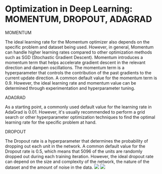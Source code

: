 # Optimization in Deep Learning: MOMENTUM, DROPOUT, ADAGRAD



MOMENTUM

The ideal learning rate for the Momentum optimizer also depends on the specific problem and dataset being used. However, in general, Momentum can handle
higher learning rates compared to other optimization methods such as SGD (Stochastic Gradient Descent).
Momentum introduces a momentum term that helps accelerate gradient descent in the relevant direction and dampen oscillations. The momentum term is a
hyperparameter that controls the contribution of the past gradients to the current update direction.
A common default value for the momentum term is 0.9. However, the ideal learning rate and momentum value can be determined through experimentation
and hyperparameter tuning.

ADAGRAD

As a starting point, a commonly used default value for the learning rate in AdaGrad is 0.01. However, it's usually recommended to perform a grid search or other
hyperparameter optimization techniques to find the optimal learning rate for the specific problem at hand.

DROPOUT

The Dropout rate is a hyperparameter that determines the probability of dropping out each unit in the network.
A common default value for the Dropout rate is 0.5, which means that 5096 of the units are randomly dropped out during each training iteration. 
However, the ideal dropout rate can depend on the size and complexity of the network, the nature of the dataset and the amount of noise in the data.
![](https://github.com/MinhNhatP/learningAI/blob/main/277357695_527872315340383_4705246432172441577_n.gif)
![](https://github.com/MinhNhatP/learningAI/blob/main/280891883_379073630904723_3190412736959511262_n.gif)
